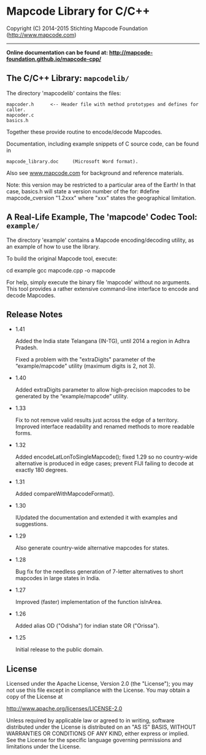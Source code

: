 # Mapcode Library for C/C++

Copyright (C) 2014-2015 Stichting Mapcode Foundation (http://www.mapcode.com)

----

**Online documentation can be found at: http://mapcode-foundation.github.io/mapcode-cpp/**


## The C/C++ Library: `mapcodelib/`

The directory 'mapcodelib' contains the files:

	mapcoder.h      <-- Header file with method prototypes and defines for caller.
	mapcoder.c
	basics.h

Together these provide routine to encode/decode Mapcodes.

Documentation, including example snippets of C source code, can be found in

	mapcode_library.doc     (Microsoft Word format).

Also see www.mapcode.com for background and reference materials.

Note: this version may be restricted to a particular area of the Earth!
In that case, basics.h will state a version number of the for:
	#define mapcode_cversion "1.2xxx"
where "xxx" states the geographical limitation.

## A Real-Life Example, The 'mapcode' Codec Tool: `example/`

The directory 'example' contains a Mapcode encoding/decoding utility, as an example
of how to use the library.

To build the original Mapcode tool, execute:

  cd example
  gcc mapcode.cpp -o mapcode

For help, simply execute the binary file 'mapcode' without no arguments.
This tool provides a rather extensive command-line interface to encode and
decode Mapcodes.


## Release Notes

* 1.41

    Added the India state Telangana (IN-TG), until 2014 a region in Adhra Pradesh.

    Fixed a problem with the "extraDigits" parameter of the “example/mapcode" utility (maximum digits is 2, not 3).

* 1.40

    Added extraDigits parameter to allow high-precision mapcodes to be generated by the “example/mapcode” utility.

* 1.33

    Fix to not remove valid results just across the edge of a territory.
    Improved interface readability and renamed methods to more readable forms.

* 1.32

    Added encodeLatLonToSingleMapcode(); fixed 1.29 so no country-wide alternative
    is produced in edge cases; prevent FIJI failing to decode at exactly 180 degrees.

* 1.31

    Added compareWithMapcodeFormat().

* 1.30

    IUpdated the documentation and extended it with examples and suggestions.

* 1.29

    Also generate country-wide alternative mapcodes for states.

* 1.28

    Bug fix for the needless generation of 7-letter alternatives to short mapcodes
    in large states in India.

* 1.27

    Improved (faster) implementation of the function isInArea.

* 1.26

    Added alias OD ("Odisha") for indian state OR ("Orissa").

* 1.25

    Initial release to the public domain.

## License

Licensed under the Apache License, Version 2.0 (the "License");
you may not use this file except in compliance with the License.
You may obtain a copy of the License at

   http://www.apache.org/licenses/LICENSE-2.0

Unless required by applicable law or agreed to in writing, software
distributed under the License is distributed on an "AS IS" BASIS,
WITHOUT WARRANTIES OR CONDITIONS OF ANY KIND, either express or implied.
See the License for the specific language governing permissions and
limitations under the License.

